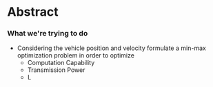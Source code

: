 # Abstract

### What we're trying to do
- Considering the vehicle position and velocity formulate a min-max optimization problem in order to optimize
	- Computation Capability
	- Transmission Power
	- L